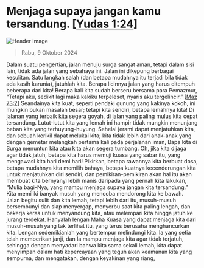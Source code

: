 
# Menjaga supaya jangan kamu tersandung. [[Yudas 1:24](http://alkitab.sabda.org/?Yudas%201:24)]

![Header Image](https://alkitab.app/slice/sunrise.jpg)

> Rabu, 9 Oktober 2024

Dalam suatu pengertian, jalan menuju surga sangat aman, tetapi dalam sisi lain, tidak ada jalan yang sebahaya ini. Jalan ini dikepung berbagai kesulitan. Satu langkah salah (dan betapa mudahnya itu terjadi bila tidak ada kasih karunia), jatuhlah kita. Berapa licinnya jalan yang harus ditempuh beberapa dari kita! Berapa kali kita sudah berseru bersama para Pemazmur, “Tetapi aku, sedikit lagi maka kakiku terpeleset, nyaris aku tergelincir.” [[Maz 73:2](http://alkitab.sabda.org/?Maz%2073:2)] Seandainya kita kuat, seperti pendaki gunung yang kakinya kokoh, ini mungkin bukan masalah besar; tetapi kita sendiri, betapa lemahnya kita! Di jalanan yang terbaik kita segera goyah, di jalan yang paling mulus kita cepat tersandung. Lutut-lutut kita yang lemah ini hampir tidak mungkin menunjang beban kita yang terhuyung-huyung. Sehelai jerami dapat menjatuhkan kita, dan sebuah kerikil dapat melukai kita; kita tidak lebih dari anak-anak yang dengan gemetar melangkah pertama kali pada perjalanan iman, Bapa kita di Surga menuntun kita atau kita akan segera tumbang. Oh, jika kita dijaga agar tidak jatuh, betapa kita harus memuji kuasa yang sabar itu, yang mengawasi kita hari demi hari! Pikirkan, betapa rawannya kita berbuat dosa, betapa mudahnya kita memilih bahaya, betapa kuatnya kecenderungan kita untuk menjatuhkan diri sendiri, dan pemikiran-pemikiran akan hal itu akan membuat kita bernyanyi lebih manis daripada yang pernah kita lakukan, “Mulia bagi-Nya, yang mampu menjaga supaya jangan kita tersandung.” Kita memiliki banyak musuh yang mencoba mendorong kita ke bawah. Jalan begitu sulit dan kita lemah, tetapi lebih dari itu, musuh-musuh bersembunyi dan siap menyergap, menyerbu saat kita paling lengah, dan bekerja keras untuk menyandung kita, atau melempari kita hingga jatuh ke jurang terdekat. Hanyalah lengan Maha Kuasa yang dapat menjaga kita dari musuh-musuh yang tak terlihat itu, yang terus berusaha menghancurkan kita. Lengan sedemikianlah yang bertempur melindungi kita. Ia yang setia telah memberikan janji, dan Ia mampu menjaga kita agar tidak terjatuh, sehingga dengan menyadari bahwa kita sama sekali lemah, kita dapat menyimpan dalam hati kepercayaan yang teguh akan keamanan kita yang sempurna, dan mengatakan, dengan keyakinan yang riang,
    